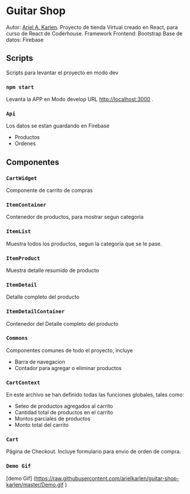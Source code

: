 # Guitar Shop

Autor: [Ariel A. Karlen](https://www.linkedin.com/in/arielkarlen/).
Proyecto de tienda Virtual creado en React, para curso de React de Coderhouse.
Framework Frontend: Bootstrap
Base de datos: Firebase

## Scripts

Scripts para levantar el proyecto en modo dev

### `npm start`

Levanta la APP en Modo develop
URL [http://localhost:3000](http://localhost:3000) .

### `Api`

Los datos se estan guardando en Firebase

- Productos
- Ordenes

## Componentes

### `CartWidget`

Componente de carrito de compras

### `ItemContainer`

Contenedor de productos, para mostrar segun categoria

### `ItemList`

Muestra todos los productos, segun la categoria que se le pase.

### `ItemProduct`

Muestra detalle resumido de producto

### `ItemDetail`

Detalle completo del producto

### `ItemDetailContainer`

Contenedor del Detalle completo del producto

### `Commons`

Componentes comunes de todo el proyecto, incluye

- Barra de navegacion
- Contador para agregar o eliminar productos

### `CartContext`

En este archivo se han definido todas las funciones globales, tales como:

- Seteo de productos agregados al carrito
- Cantidad total de productos en el carrito
- Montos parciales de productos
- Monto total del carrito

### `Cart`

Página de Checkout. Incluye formulario para envio de orden de compra.

### `Demo Gif`

[demo Gif] (https://raw.githubusercontent.com/arielkarlen/guitar-shop-karlen/master/Demo.gif )
